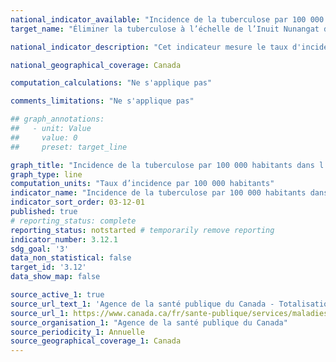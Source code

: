 ```yaml
---
national_indicator_available: "Incidence de la tuberculose par 100 000 habitants dans l’Inuit Nunangat"
target_name: "Éliminer la tuberculose à l’échelle de l’Inuit Nunangat d’ici 2030, et réduire l’incidence de la tuberculose active d’au moins 50 % d’ici 2025"

national_indicator_description: "Cet indicateur mesure le taux d'incidence de la tuberculose par 100 000 habitants dans l’Inuit Nunangat."

national_geographical_coverage: Canada

computation_calculations: "Ne s'applique pas"

comments_limitations: "Ne s'applique pas"

## graph_annotations:
##   - unit: Value
##     value: 0
##     preset: target_line

graph_title: "Incidence de la tuberculose par 100 000 habitants dans l’Inuit Nunangat"
graph_type: line
computation_units: "Taux d’incidence par 100 000 habitants"
indicator_name: "Incidence de la tuberculose par 100 000 habitants dans l’Inuit Nunangat"
indicator_sort_order: 03-12-01
published: true
# reporting_status: complete
reporting_status: notstarted # temporarily remove reporting
indicator_number: 3.12.1
sdg_goal: '3'
data_non_statistical: false
target_id: '3.12'
data_show_map: false

source_active_1: true
source_url_text_1: 'Agence de la santé publique du Canada - Totalisation personnalisée'
source_url_1: https://www.canada.ca/fr/sante-publique/services/maladies/tuberculose/surveillance.html
source_organisation_1: "Agence de la santé publique du Canada"
source_periodicity_1: Annuelle
source_geographical_coverage_1: Canada
---
```

